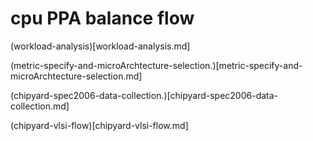 # cpu PPA balance flow

(workload-analysis)[workload-analysis.md]

(metric-specify-and-microArchtecture-selection.)[metric-specify-and-microArchtecture-selection.md]

(chipyard-spec2006-data-collection.)[chipyard-spec2006-data-collection.md]

(chipyard-vlsi-flow)[chipyard-vlsi-flow.md]


